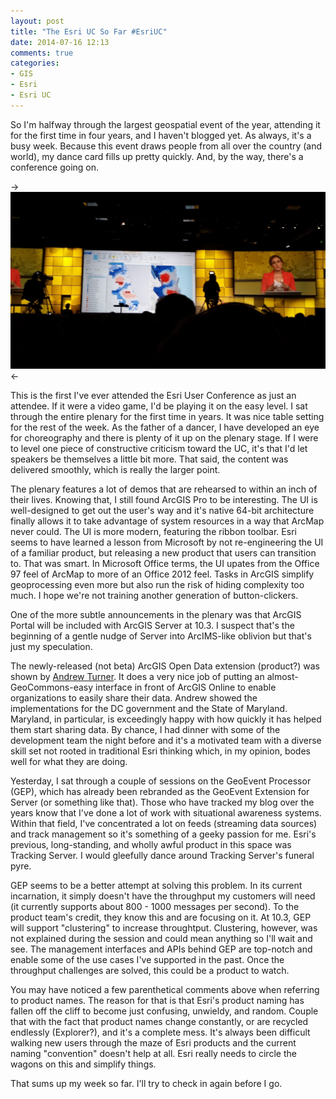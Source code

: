 ```yaml
---
layout: post
title: "The Esri UC So Far #EsriUC"
date: 2014-07-16 12:13
comments: true
categories: 
- GIS
- Esri
- Esri UC
---
```

So I'm halfway through the largest geospatial event of the year, attending it for the first time in four years, and I haven't blogged yet. As always, it's a busy week. Because this event draws people from all over the country (and world), my dance card fills up pretty quickly. And, by the way, there's a conference going on.

-> <img src="/images/posts/plenary_stage.jpg" /> <-

This is the first I've ever attended the Esri User Conference as just an attendee. If it were a video game, I'd be playing it on the easy level. I sat through the entire plenary for the first time in years. It was nice table setting for the rest of the week. As the father of a dancer, I have developed an eye for choreography and there is plenty of it up on the plenary stage. If I were to level one piece of constructive criticism toward the UC, it's that I'd let speakers be themselves a little bit more. That said, the content was delivered smoothly, which is really the larger point.

<!--more-->

The plenary features a lot of demos that are rehearsed to within an inch of their lives. Knowing that, I still found ArcGIS Pro to be interesting. The UI is well-designed to get out the user's way and it's native 64-bit architecture finally allows it to take advantage of system resources in a way that ArcMap never could. The UI is more modern, featuring the ribbon toolbar. Esri seems to have learned a lesson from Microsoft by not re-engineering the UI of a familiar product, but releasing a new product that users can transition to. That was smart. In Microsoft Office terms, the UI upates from the Office 97 feel of ArcMap to more of an Office 2012 feel. Tasks in ArcGIS simplify geoprocessing even more but also run the risk of hiding complexity too much. I hope we're not training another generation of button-clickers.

One of the more subtle announcements in the plenary was that ArcGIS Portal will be included with ArcGIS Server at 10.3. I suspect that's the beginning of a gentle nudge of Server into ArcIMS-like oblivion but that's just my speculation.

The newly-released (not beta) ArcGIS Open Data extension (product?) was shown by [Andrew Turner](http://twitter.com/ajturner). It does a very nice job of putting an almost-GeoCommons-easy interface in front of ArcGIS Online to enable organizations to easily share their data. Andrew showed the implementations for the DC government and the State of Maryland. Maryland, in particular, is exceedingly happy with how quickly it has helped them start sharing data. By chance, I had dinner with some of the development team the night before and it's a motivated team with a diverse skill set not rooted in traditional Esri thinking which, in my opinion, bodes well for what they are doing.

Yesterday, I sat through a couple of sessions on the GeoEvent Processor (GEP), which has already been rebranded as the GeoEvent Extension for Server (or something like that). Those who have tracked my blog over the years know that I've done a lot of work with situational awareness systems. Within that field, I've concentrated a lot on feeds (streaming data sources) and track management so it's something of a geeky passion for me. Esri's previous, long-standing, and wholly awful product in this space was Tracking Server. I would gleefully dance around Tracking Server's funeral pyre.

GEP seems to be a better attempt at solving this problem. In its current incarnation, it simply doesn't have the throughput my customers will need (it currently supports about 800 - 1000 messages per second). To the product team's credit, they know this and are focusing on it. At 10.3, GEP will support "clustering" to increase throughtput. Clustering, however, was not explained during the session and could mean anything so I'll wait and see. The management interfaces and APIs behind GEP are top-notch and enable some of the use cases I've supported in the past. Once the throughput challenges are solved, this could be a product to watch.

You may have noticed a few parenthetical comments above when referring to product names. The reason for that is that Esri's product naming has fallen off the cliff to become just confusing, unwieldy, and random. Couple that with the fact that product names change constantly, or are recycled endlessly (Explorer?), and it's a complete mess. It's always been difficult walking new users through the maze of Esri products and the current naming "convention" doesn't help at all. Esri really needs to circle the wagons on this and simplify things.

That sums up my week so far. I'll try to check in again before I go.